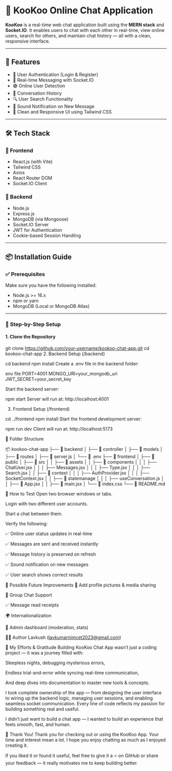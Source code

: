 # 💬 KooKoo Online Chat Application

**KooKoo** is a real-time web chat application built using the **MERN stack** and **Socket.IO**. It enables users to chat with each other in real-time, view online users, search for others, and maintain chat history — all with a clean, responsive interface.

---

## 🚀 Features

- 🔐 User Authentication (Login & Register)
- 📡 Real-time Messaging with Socket.IO
- 🟢 Online User Detection
- 💬 Conversation History
- 🔍 User Search Functionality
- 🔔 Sound Notification on New Message
- 🎨 Clean and Responsive UI using Tailwind CSS

---

## 🛠️ Tech Stack

### 🔹 Frontend
- React.js (with Vite)
- Tailwind CSS
- Axios
- React Router DOM
- Socket.IO Client

### 🔹 Backend
- Node.js
- Express.js
- MongoDB (via Mongoose)
- Socket.IO Server
- JWT for Authentication
- Cookie-based Session Handling

---

## 📦 Installation Guide

### ✅ Prerequisites

Make sure you have the following installed:

- Node.js >= 16.x
- npm or yarn
- MongoDB (Local or MongoDB Atlas)

---

### 🔧 Step-by-Step Setup

#### 1. Clone the Repository


git clone https://github.com/your-username/kookoo-chat-app.git
cd kookoo-chat-app
2. Backend Setup (/backend)



cd backend
npm install
Create a .env file in the backend folder:

env file
PORT=4001
MONGO_URI=your_mongodb_uri
JWT_SECRET=your_secret_key


Start the backend server:


npm start
Server will run at: http://localhost:4001

3. Frontend Setup (/frontend)

cd ../frontend
npm install
Start the frontend development server:


npm run dev
Client will run at: http://localhost:5173

📁 Folder Structure

📦 kookoo-chat-app
├── 📂 backend
│   ├── 📂 controller
│   ├── 📂 models
│   ├── 📂 routes
│   ├── 📄 server.js
│   └── 📄 .env
├── 📂 frontend
│   ├── 📂 public
│   ├── 📂 src
│   │   ├── 📂 assets
│   │   ├── 📂 components
│   │   │   ├── ChatUser.jsx
│   │   │   ├── Messages.jsx
│   │   │   ├── Type.jsx
│   │   │   ├── Search.jsx
│   │   ├── 📂 context
│   │   │   ├── AuthProvider.jsx
│   │   │   ├── SocketContext.jsx
│   │   ├── 📂 statemanage
│   │   │   ├── useConversation.js
│   │   ├── 📄 App.jsx
│   │   ├── 📄 main.jsx
│   └── 📄 index.css
└── 📄 README.md



🧪 How to Test
Open two browser windows or tabs.

Login with two different user accounts.

Start a chat between them.

Verify the following:

✅ Online user status updates in real-time

✅ Messages are sent and received instantly

✅ Message history is preserved on refresh

✅ Sound notification on new messages

✅ User search shows correct results

🧠 Possible Future Improvements
📸 Add profile pictures & media sharing

🧵 Group Chat Support

✅ Message read receipts

🌍 Internationalization

🧩 Admin dashboard (moderation, stats)

👨‍💻 Author
Lavkush (lavkumarnimcet2023@gmail.com)



💪 My Efforts & Gratitude
Building KooKoo Chat App wasn’t just a coding project — it was a journey filled with:

Sleepless nights, debugging mysterious errors,

Endless trial-and-error while syncing real-time communication,

And deep dives into documentation to master new tools & concepts.

I took complete ownership of the app — from designing the user interface to wiring up the backend logic, managing user sessions, and enabling seamless socket communication. Every line of code reflects my passion for building something real and useful.

I didn’t just want to build a chat app — I wanted to build an experience that feels smooth, fast, and human.

🙏 Thank You!
Thank you for checking out or using the KooKoo App.
Your time and interest mean a lot. I hope you enjoy chatting as much as I enjoyed creating it.

If you liked it or found it useful, feel free to give it a ⭐ on GitHub or share your feedback — it really motivates me to keep building better.


